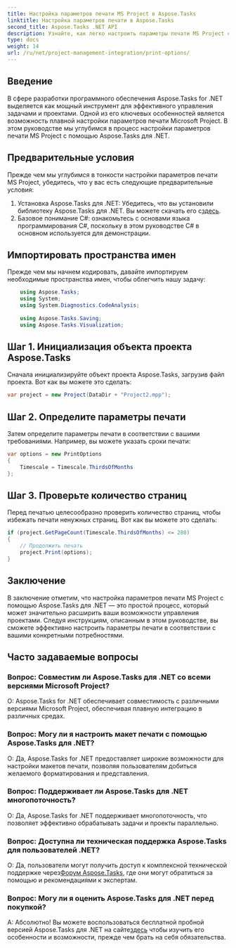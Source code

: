```yaml
---
title: Настройка параметров печати MS Project в Aspose.Tasks
linktitle: Настройка параметров печати в Aspose.Tasks
second_title: Aspose.Tasks .NET API
description: Узнайте, как легко настроить параметры печати MS Project с помощью Aspose.Tasks для .NET. Расширьте свои возможности управления проектами.
type: docs
weight: 14
url: /ru/net/project-management-integration/print-options/
---
```

## Введение
В сфере разработки программного обеспечения Aspose.Tasks for .NET выделяется как мощный инструмент для эффективного управления задачами и проектами. Одной из его ключевых особенностей является возможность плавной настройки параметров печати Microsoft Project. В этом руководстве мы углубимся в процесс настройки параметров печати MS Project с помощью Aspose.Tasks для .NET.
## Предварительные условия
Прежде чем мы углубимся в тонкости настройки параметров печати MS Project, убедитесь, что у вас есть следующие предварительные условия:
1. Установка Aspose.Tasks для .NET: Убедитесь, что вы установили библиотеку Aspose.Tasks для .NET. Вы можете скачать его с[здесь](https://releases.aspose.com/tasks/net/).
2. Базовое понимание C#: ознакомьтесь с основами языка программирования C#, поскольку в этом руководстве C# в основном используется для демонстрации.

## Импортировать пространства имен
Прежде чем мы начнем кодировать, давайте импортируем необходимые пространства имен, чтобы облегчить нашу задачу:
```csharp
    using Aspose.Tasks;
    using System;
    using System.Diagnostics.CodeAnalysis;
    
    using Aspose.Tasks.Saving;
    using Aspose.Tasks.Visualization;
```

## Шаг 1. Инициализация объекта проекта Aspose.Tasks
Сначала инициализируйте объект проекта Aspose.Tasks, загрузив файл проекта. Вот как вы можете это сделать:
```csharp
var project = new Project(DataDir + "Project2.mpp");
```
## Шаг 2. Определите параметры печати
Затем определите параметры печати в соответствии с вашими требованиями. Например, вы можете указать сроки печати:
```csharp
var options = new PrintOptions
{
    Timescale = Timescale.ThirdsOfMonths
};
```
## Шаг 3. Проверьте количество страниц
Перед печатью целесообразно проверить количество страниц, чтобы избежать печати ненужных страниц. Вот как вы можете это сделать:
```csharp
if (project.GetPageCount(Timescale.ThirdsOfMonths) <= 280)
{
    // Продолжить печать
    project.Print(options);
}
```

## Заключение
В заключение отметим, что настройка параметров печати MS Project с помощью Aspose.Tasks для .NET — это простой процесс, который может значительно расширить ваши возможности управления проектами. Следуя инструкциям, описанным в этом руководстве, вы сможете эффективно настроить параметры печати в соответствии с вашими конкретными потребностями.
## Часто задаваемые вопросы
### Вопрос: Совместим ли Aspose.Tasks для .NET со всеми версиями Microsoft Project?
О: Aspose.Tasks for .NET обеспечивает совместимость с различными версиями Microsoft Project, обеспечивая плавную интеграцию в различных средах.
### Вопрос: Могу ли я настроить макет печати с помощью Aspose.Tasks для .NET?
О: Да, Aspose.Tasks for .NET предоставляет широкие возможности для настройки макетов печати, позволяя пользователям добиться желаемого форматирования и представления.
### Вопрос: Поддерживает ли Aspose.Tasks для .NET многопоточность?
О: Да, Aspose.Tasks for .NET поддерживает многопоточность, что позволяет эффективно обрабатывать задачи и проекты параллельно.
### Вопрос: Доступна ли техническая поддержка Aspose.Tasks для пользователей .NET?
 О: Да, пользователи могут получить доступ к комплексной технической поддержке через[Форум Aspose.Tasks](https://forum.aspose.com/c/tasks/15), где они могут обратиться за помощью и рекомендациями к экспертам.
### Вопрос: Могу ли я оценить Aspose.Tasks для .NET перед покупкой?
 А: Абсолютно! Вы можете воспользоваться бесплатной пробной версией Aspose.Tasks для .NET на сайте[здесь](https://releases.aspose.com/) чтобы изучить его особенности и возможности, прежде чем брать на себя обязательства.